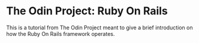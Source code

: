 # The Odin Project: Ruby On Rails

This is a tutorial from The Odin Project meant to give a brief introduction on how the Ruby On Rails framework operates.